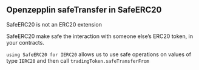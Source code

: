 ## Openzepplin safeTransfer in SafeERC20

SafeERC20 is not an ERC20 extension

SafeERC20 make safe the interaction with someone else’s ERC20 token, in your contracts.

`using SafeERC20 for IERC20` allows us to use safe operations on values of type `IERC20`
and then call `tradingToken.safeTransferFrom`